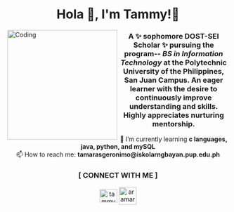 <h1 align="center"> Hola 👋, I'm Tammy!🌷</h1>
<img align="left" alt="Coding" width="250" src="https://github-production-user-asset-6210df.s3.amazonaws.com/142241465/264631843-9ac0d89e-87e0-4396-b6d5-f704edbfb892.gif"/>
<h3 align="center" width="200"> A ✨ sophomore DOST-SEI Scholar ✨ pursuing the program-- <i>BS in Information Technology</i> at the Polytechnic University of the Philippines, San Juan Campus. An eager learner with the desire to continuously improve understanding and skills. Highly appreciates nurturing mentorship.</h3>

<p align="center">  🌱 I’m currently learning <b>c languages, java, python, and mySQL</b> <br>
📫 How to reach me: <b>tamarasgeronimo@iskolarngbayan.pup.edu.ph</b></p>

<h3 align="center">[ CONNECT WITH ME ]</h3> 
<p align="center">
<a href="https://linkedin.com/in/tammygeronimo" target="blank"><img align="center" src="https://raw.githubusercontent.com/rahuldkjain/github-profile-readme-generator/master/src/images/icons/Social/linked-in-alt.svg" alt="tammygeronimo" height="30" width="40" /></a>
<a href="https://instagram.com/aramarina_" target="blank"><img align="center" src="https://raw.githubusercontent.com/rahuldkjain/github-profile-readme-generator/master/src/images/icons/Social/instagram.svg" alt="aramarina_" height="40" width="40" /></a>
</p>

<!--
COMMENY
**tammygeronimo/tammygeronimo** is a ✨ _special_ ✨ repository because its `README.md` (this file) appears on your GitHub profile.
<img align="left" alt="Coding" width="400" src="https://cdn.dribbble.com/users/1162077/screenshots/3848914/programmer.gif"/>
<img align="left" alt="Coding" width="400" src="https://github-production-user-asset-6210df.s3.amazonaws.com/142241465/264631843-9ac0d89e-87e0-4396-b6d5-f704edbfb892.gif"/>
Here are some ideas to get you started:
oki 💫🪐🪻🌙☄️
- 🔭 I’m currently working on ...
- 🌱 I’m currently learning ...
- 👯 I’m looking to collaborate on ...
- 🤔 I’m looking for help with ...
- 💬 Ask me about ...
- 📫 How to reach me: ...
- 😄 Pronouns: ...
![Alt text](https://github.com/tammygeronimo/ok/blob/main/200w.gif)
- ⚡ Fun fact: ...
-->
